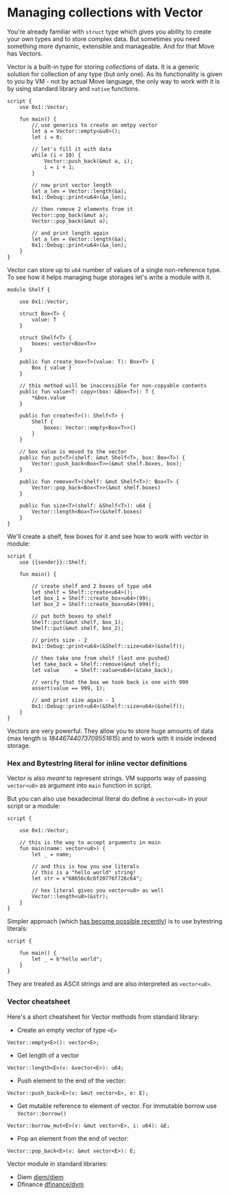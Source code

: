# Managing collections with Vector

You're already familiar with `struct` type which gives you ability to create your own types and to store complex data. But sometimes you need something more dynamic, extensible and manageable. And for that Move has Vectors.

Vector is a built-in type for storing *collections* of data. It is a generic solution for collection of any type (but only one). As its functionality is given to you by VM - not by actual Move language, the only way to work with it is by using standard library and `native` functions.

```Move
script {
    use 0x1::Vector;

    fun main() {
        // use generics to create an emtpy vector
        let a = Vector::empty<&u8>();
        let i = 0;

        // let's fill it with data
        while (i < 10) {
            Vector::push_back(&mut a, i);
            i = i + 1;
        }

        // now print vector length
        let a_len = Vector::length(&a);
        0x1::Debug::print<u64>(&a_len);

        // then remove 2 elements from it
        Vector::pop_back(&mut a);
        Vector::pop_back(&mut a);

        // and print length again
        let a_len = Vector::length(&a);
        0x1::Debug::print<u64>(&a_len);
    }
}
```

Vector can store up to `u64` number of values of a single non-reference type. To see how it helps managing huge storages let's write a module with it.

```Move
module Shelf {

    use 0x1::Vector;

    struct Box<T> {
        value: T
    }

    struct Shelf<T> {
        boxes: vector<Box<T>>
    }

    public fun create_box<T>(value: T): Box<T> {
        Box { value }
    }

    // this method will be inaccessible for non-copyable contents
    public fun value<T: copy>(box: &Box<T>): T {
        *&box.value
    }

    public fun create<T>(): Shelf<T> {
        Shelf {
            boxes: Vector::empty<Box<T>>()
        }
    }

    // box value is moved to the vector
    public fun put<T>(shelf: &mut Shelf<T>, box: Box<T>) {
        Vector::push_back<Box<T>>(&mut shelf.boxes, box);
    }

    public fun remove<T>(shelf: &mut Shelf<T>): Box<T> {
        Vector::pop_back<Box<T>>(&mut shelf.boxes)
    }

    public fun size<T>(shelf: &Shelf<T>): u64 {
        Vector::length<Box<T>>(&shelf.boxes)
    }
}
```

We'll create a shelf, few boxes for it and see how to work with vector in module:

```Move
script {
    use {{sender}}::Shelf;

    fun main() {

        // create shelf and 2 boxes of type u64
        let shelf = Shelf::create<u64>();
        let box_1 = Shelf::create_box<u64>(99);
        let box_2 = Shelf::create_box<u64>(999);

        // put both boxes to shelf
        Shelf::put(&mut shelf, box_1);
        Shelf::put(&mut shelf, box_2);

        // prints size - 2
        0x1::Debug::print<u64>(&Shelf::size<u64>(&shelf));

        // then take one from shelf (last one pushed)
        let take_back = Shelf::remove(&mut shelf);
        let value     = Shelf::value<u64>(&take_back);

        // verify that the box we took back is one with 999
        assert(value == 999, 1);

        // and print size again - 1
        0x1::Debug::print<u64>(&Shelf::size<u64>(&shelf));
    }
}
```

Vectors are very powerful. They allow you to store huge amounts of data (max length is *18446744073709551615*) and to work with it inside indexed storage.

### Hex and Bytestring literal for inline vector definitions

Vector is also *meant* to represent strings. VM supports way of passing `vector<u8>` as argument into `main` function in script.

But you can also use hexadecimal literal do define a `vector<u8>` in your script or a module:

```Move
script {

    use 0x1::Vector;

    // this is the way to accept arguments in main
    fun main(name: vector<u8>) {
        let _ = name;

        // and this is how you use literals
        // this is a "hello world" string!
        let str = x"68656c6c6f20776f726c64";

        // hex literal gives you vector<u8> as well
        Vector::length<u8>(&str);
    }
}
```

Simpler approach (which [has become possible recently](https://github.com/diem/diem/pull/4058)) is to use bytestring literals:

```Move
script {

    fun main() {
        let _ = b"hello world";
    }
}
```

They are treated as ASCII strings and are also interpreted as `vector<u8>`.

### Vector cheatsheet

Here's a short cheatsheet for Vector methods from standard library:

- Create an empty vector of type `<E>`
```Move
Vector::empty<E>(): vector<E>;
```
- Get length of a vector
```Move
Vector::length<E>(v: &vector<E>): u64;
```
- Push element to the end of the vector:
```Move
Vector::push_back<E>(v: &mut vector<E>, e: E);
```
- Get mutable reference to element of vector. For immutable borrow use `Vector::borrow()`
```
Vector::borrow_mut<E>(v: &mut vector<E>, i: u64): &E;
```
- Pop an element from the end of vector:
```
Vector::pop_back<E>(v: &mut vector<E>): E;
```

Vector module in standard libraries:

- Diem [diem/diem](https://github.com/diem/diem/blob/master/language/stdlib/modules/vector.move)
- Dfinance [dfinance/dvm](https://github.com/dfinance/dvm/blob/master/lang/stdlib/vector.move)
